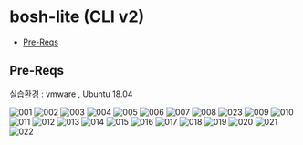 # bosh-lite (CLI v2)

- [Pre-Reqs](#pre-reqs)   


## Pre-Reqs

실습환경 : vmware , Ubuntu 18.04

![001]
![002]
![003]
![004]
![005]
![006]
![007]
![008]
![023]
![009]
![010]
![011]
![012]
![013]
![014]
![015]
![016]
![017]
![018]
![019]
![020]
![021]
![022]


[001]:./images/001.png
[002]:./images/002.png
[003]:./images/003.png
[004]:./images/004.png
[005]:./images/005.png
[006]:./images/006.png
[007]:./images/007.png
[008]:./images/008.png
[009]:./images/009.png
[010]:./images/010.png
[011]:./images/011.png
[012]:./images/012.png
[013]:./images/013.png
[014]:./images/014.png
[015]:./images/015.png
[016]:./images/016.png
[017]:./images/017.png
[018]:./images/018.png
[019]:./images/019.png
[020]:./images/020.png
[021]:./images/021.png
[022]:./images/022.png
[023]:./images/023.png